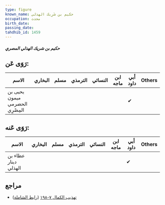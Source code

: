 ```yaml
---
type: figure
known_name: حكيم بن شَرِيك الهذلي
occupation: محدث
birth_date:
passing_date:
tahdhib_id: 1459
---
```

##### حكيم بن شريك الهذلي المصري

## رَوَى عَن:
| الاسم                           | البخاري | مسلم | الترمذي | النسائي | ابن ماجه | أبي داود | Others |
| ------------------------------- | ------- | ---- | ------- | ------- | -------- | -------- | ------ |
| يحيى بن ميمون الحضرمي المِصْرِي |         |      |         |         |          | ✔        |        |
## رَوَى عَنه:
| الاسم                | البخاري | مسلم | الترمذي | النسائي | ابن ماجه | أبي داود | Others |
| -------------------- | ------- | ---- | ------- | ------- | -------- | -------- | ------ |
| عطاء بن دينار الهذلي |         |      |         |         |          | ✔        |        |
## مراجع
- [تهذيب الكمال ٧-١٩٨](obsidian://open?vault=Tahdhib-al-Kamal&file=Figures/١٤٥٩-حكيم%20بن%20شريك%20الهذلي%20المصري) ([رابط الشاملة](https://shamela.ws/book/3722/3420))